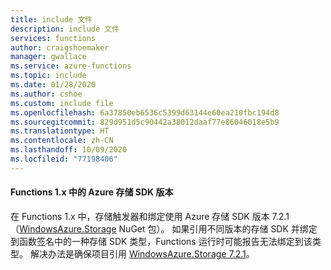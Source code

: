 ```yaml
---
title: include 文件
description: include 文件
services: functions
author: craigshoemaker
manager: gwallace
ms.service: azure-functions
ms.topic: include
ms.date: 01/28/2020
ms.author: cshoe
ms.custom: include file
ms.openlocfilehash: 6a37850eb6536c5399d63144e60ea210fbc194d8
ms.sourcegitcommit: 829d951d5c90442a38012daaf77e86046018e5b9
ms.translationtype: HT
ms.contentlocale: zh-CN
ms.lasthandoff: 10/09/2020
ms.locfileid: "77198406"
---
```

#### <a name="azure-storage-sdk-version-in-functions-1x"></a>Functions 1.x 中的 Azure 存储 SDK 版本

在 Functions 1.x 中，存储触发器和绑定使用 Azure 存储 SDK 版本 7.2.1（[WindowsAzure.Storage](https://www.nuget.org/packages/WindowsAzure.Storage/7.2.1) NuGet 包）。 如果引用不同版本的存储 SDK 并绑定到函数签名中的一种存储 SDK 类型，Functions 运行时可能报告无法绑定到该类型。 解决办法是确保项目引用 [WindowsAzure.Storage 7.2.1](https://www.nuget.org/packages/WindowsAzure.Storage/7.2.1)。
